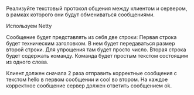 Реализуйте текстовый протокол общения между клиентом и сервером, в рамках которого они будут обмениваться сообщениями.

Используем Netty

Сообщение будет представлять из себя две строки:
Первая строка будет техническим заголовком. В нем будет передаваться размер второй строки. Для упрощения там будет просто число.
Вторая строка будет содержать команду. Команда будет простым текстом состоящим из одного слова.

Клиент должен сначала 2 раза отправить корректные сообщения с текстом hello в первом сообщении и cool во втором. 
На каждое корректное сообщение сервер должен ответить сообщением ok.

